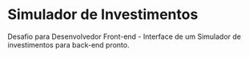 # Simulador de Investimentos
Desafio para Desenvolvedor Front-end - Interface de um Simulador de investimentos para back-end pronto.
